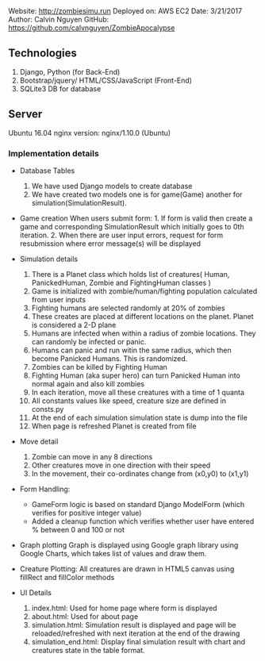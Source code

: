 
##
Website: http://zombiesimu.run
Deployed on: AWS EC2
Date: 3/21/2017
Author: Calvin Nguyen
GitHub: https://github.com/calvnguyen/ZombieApocalypse

## Technologies
1. Django, Python (for Back-End)
2. Bootstrap/jquery/ HTML/CSS/JavaScript (Front-End)
3. SQLite3 DB for database

## Server 
 Ubuntu 16.04
 nginx version: nginx/1.10.0 (Ubuntu)

### Implementation details

* Database Tables
    1. We have used Django models to create database
    2. We have created two models one is for game(Game) another for simulation(SimulationResult).

* Game creation
    When users submit form:
       1. If form is valid then create a game and corresponding SimulationResult which initially goes to 0th iteration.
       2. When there are user input errors, request for form resubmission where error message(s) will be displayed

* Simulation details
    1. There is a Planet class which holds list of creatures( Human, PanickedHuman, Zombie and FightingHuman classes )
    2. Game is initialized with zombie/human/fighting population calculated from user inputs
    3. Fighting humans are selected randomly at 20% of zombies
    4. These creates are placed at different locations on the planet. Planet is considered a 2-D plane
    5. Humans are infected when within a radius of zombie locations. They can randomly be infected or panic.
    6. Humans can panic and run witin the same radius, which then become Panicked Humans. This is randomized.
    7. Zombies can be killed by Fighting Human
    8. Fighting Human (aka super hero) can turn Panicked Human into normal again and also kill zombies
    9. In each iteration, move all these creatures with a time of 1 quanta
   10. All constants values like speed, creature size are defined in consts.py
   11. At the end of each simulation simulation state is dump into the file
   12. When page is refreshed Planet is created from file


* Move detail
    1. Zombie can move in any 8 directions
    2. Other creatures move in one direction with their speed
    3. In the movement, their co-ordinates change from (x0,y0) to (x1,y1)

* Form Handling:
   * GameForm logic is based on standard Django ModelForm (which verifies for positive integer value)
   * Added a cleanup function which verifies whether user have entered % between 0 and 100 or not


* Graph plotting
    Graph is displayed using Google graph library using Google Charts, which takes list of values and draw them.

* Creature Plotting:
    All creatures are drawn in HTML5 canvas using fillRect and fillColor methods

* UI Details
    1. index.html: Used for home page where form is displayed
    2. about.html: Used for about page
    3. simulation.html: Simulation result is displayed and page will be reloaded/refreshed with next iteration  at the end of the drawing
    4. simulation_end.html: Display final simulation result with chart and creatures state in the table format.


